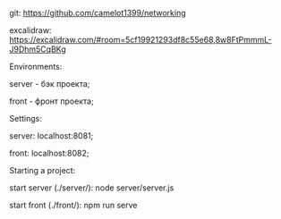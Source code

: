 git: https://github.com/camelot1399/networking

excalidraw: https://excalidraw.com/#room=5cf19921293df8c55e68,8w8FtPmmmL-J9Dhm5CqBKg


Environments: 

server - бэк проекта;

front - фронт проекта;


Settings:

server: localhost:8081;

front: localhost:8082;


Starting a project:

start server (./server/): node server/server.js

start front (./front/): npm run serve